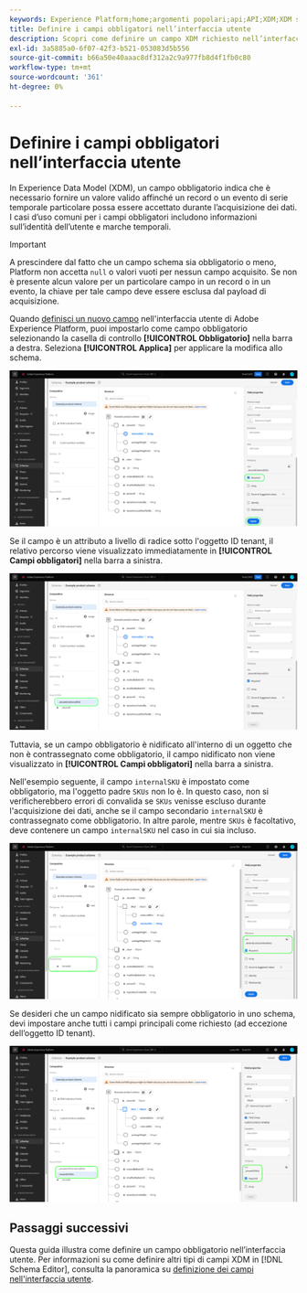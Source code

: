 ```yaml
---
keywords: Experience Platform;home;argomenti popolari;api;API;XDM;XDM system;experience data model;data model;ui;workspace;required;field;
title: Definire i campi obbligatori nell’interfaccia utente
description: Scopri come definire un campo XDM richiesto nell’interfaccia utente di Experience Platform.
exl-id: 3a5885a0-6f07-42f3-b521-053083d5b556
source-git-commit: b66a50e40aaac8df312a2c9a977fb8d4f1fb0c80
workflow-type: tm+mt
source-wordcount: '361'
ht-degree: 0%

---
```


# Definire i campi obbligatori nell’interfaccia utente

In Experience Data Model (XDM), un campo obbligatorio indica che è necessario fornire un valore valido affinché un record o un evento di serie temporale particolare possa essere accettato durante l’acquisizione dei dati. I casi d’uso comuni per i campi obbligatori includono informazioni sull’identità dell’utente e marche temporali.

>[!IMPORTANT]
>
>A prescindere dal fatto che un campo schema sia obbligatorio o meno, Platform non accetta `null` o valori vuoti per nessun campo acquisito. Se non è presente alcun valore per un particolare campo in un record o in un evento, la chiave per tale campo deve essere esclusa dal payload di acquisizione.

Quando [definisci un nuovo campo](./overview.md#define) nell&#39;interfaccia utente di Adobe Experience Platform, puoi impostarlo come campo obbligatorio selezionando la casella di controllo **[!UICONTROL Obbligatorio]** nella barra a destra. Seleziona **[!UICONTROL Applica]** per applicare la modifica allo schema.

![Casella di controllo obbligatoria](../../images/ui/fields/required/root.png)

Se il campo è un attributo a livello di radice sotto l&#39;oggetto ID tenant, il relativo percorso viene visualizzato immediatamente in **[!UICONTROL Campi obbligatori]** nella barra a sinistra.

![Campo obbligatorio a livello di radice](../../images/ui/fields/required/applied.png)

Tuttavia, se un campo obbligatorio è nidificato all&#39;interno di un oggetto che non è contrassegnato come obbligatorio, il campo nidificato non viene visualizzato in **[!UICONTROL Campi obbligatori]** nella barra a sinistra.

Nell&#39;esempio seguente, il campo `internalSKU` è impostato come obbligatorio, ma l&#39;oggetto padre `SKUs` non lo è. In questo caso, non si verificherebbero errori di convalida se `SKUs` venisse escluso durante l&#39;acquisizione dei dati, anche se il campo secondario `internalSKU` è contrassegnato come obbligatorio. In altre parole, mentre `SKUs` è facoltativo, deve contenere un campo `internalSKU` nel caso in cui sia incluso.

![Campo obbligatorio nidificato](../../images/ui/fields/required/nested.png)

Se desideri che un campo nidificato sia sempre obbligatorio in uno schema, devi impostare anche tutti i campi principali come richiesto (ad eccezione dell’oggetto ID tenant).

![Campi obbligatori padre e figlio](../../images/ui/fields/required/parent-and-child.png)

## Passaggi successivi

Questa guida illustra come definire un campo obbligatorio nell’interfaccia utente. Per informazioni su come definire altri tipi di campi XDM in [!DNL Schema Editor], consulta la panoramica su [definizione dei campi nell&#39;interfaccia utente](./overview.md#special).
